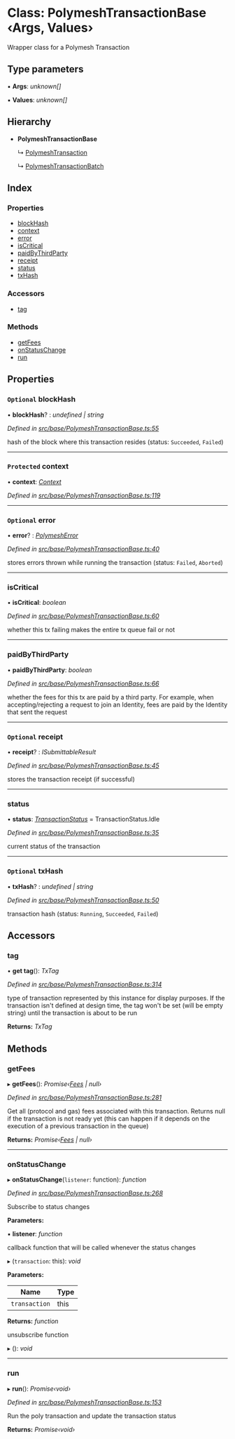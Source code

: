 # Class: PolymeshTransactionBase ‹**Args, Values**›

Wrapper class for a Polymesh Transaction

## Type parameters

▪ **Args**: *unknown[]*

▪ **Values**: *unknown[]*

## Hierarchy

* **PolymeshTransactionBase**

  ↳ [PolymeshTransaction](polymeshtransaction.md)

  ↳ [PolymeshTransactionBatch](polymeshtransactionbatch.md)

## Index

### Properties

* [blockHash](polymeshtransactionbase.md#optional-blockhash)
* [context](polymeshtransactionbase.md#protected-context)
* [error](polymeshtransactionbase.md#optional-error)
* [isCritical](polymeshtransactionbase.md#iscritical)
* [paidByThirdParty](polymeshtransactionbase.md#paidbythirdparty)
* [receipt](polymeshtransactionbase.md#optional-receipt)
* [status](polymeshtransactionbase.md#status)
* [txHash](polymeshtransactionbase.md#optional-txhash)

### Accessors

* [tag](polymeshtransactionbase.md#tag)

### Methods

* [getFees](polymeshtransactionbase.md#getfees)
* [onStatusChange](polymeshtransactionbase.md#onstatuschange)
* [run](polymeshtransactionbase.md#run)

## Properties

### `Optional` blockHash

• **blockHash**? : *undefined | string*

*Defined in [src/base/PolymeshTransactionBase.ts:55](https://github.com/PolymathNetwork/polymesh-sdk/blob/bf2b7a12/src/base/PolymeshTransactionBase.ts#L55)*

hash of the block where this transaction resides (status: `Succeeded`, `Failed`)

___

### `Protected` context

• **context**: *[Context](context.md)*

*Defined in [src/base/PolymeshTransactionBase.ts:119](https://github.com/PolymathNetwork/polymesh-sdk/blob/bf2b7a12/src/base/PolymeshTransactionBase.ts#L119)*

___

### `Optional` error

• **error**? : *[PolymeshError](polymesherror.md)*

*Defined in [src/base/PolymeshTransactionBase.ts:40](https://github.com/PolymathNetwork/polymesh-sdk/blob/bf2b7a12/src/base/PolymeshTransactionBase.ts#L40)*

stores errors thrown while running the transaction (status: `Failed`, `Aborted`)

___

###  isCritical

• **isCritical**: *boolean*

*Defined in [src/base/PolymeshTransactionBase.ts:60](https://github.com/PolymathNetwork/polymesh-sdk/blob/bf2b7a12/src/base/PolymeshTransactionBase.ts#L60)*

whether this tx failing makes the entire tx queue fail or not

___

###  paidByThirdParty

• **paidByThirdParty**: *boolean*

*Defined in [src/base/PolymeshTransactionBase.ts:66](https://github.com/PolymathNetwork/polymesh-sdk/blob/bf2b7a12/src/base/PolymeshTransactionBase.ts#L66)*

whether the fees for this tx are paid by a third party.
  For example, when accepting/rejecting a request to join an Identity, fees are paid by the Identity that sent the request

___

### `Optional` receipt

• **receipt**? : *ISubmittableResult*

*Defined in [src/base/PolymeshTransactionBase.ts:45](https://github.com/PolymathNetwork/polymesh-sdk/blob/bf2b7a12/src/base/PolymeshTransactionBase.ts#L45)*

stores the transaction receipt (if successful)

___

###  status

• **status**: *[TransactionStatus](../enums/transactionstatus.md)* = TransactionStatus.Idle

*Defined in [src/base/PolymeshTransactionBase.ts:35](https://github.com/PolymathNetwork/polymesh-sdk/blob/bf2b7a12/src/base/PolymeshTransactionBase.ts#L35)*

current status of the transaction

___

### `Optional` txHash

• **txHash**? : *undefined | string*

*Defined in [src/base/PolymeshTransactionBase.ts:50](https://github.com/PolymathNetwork/polymesh-sdk/blob/bf2b7a12/src/base/PolymeshTransactionBase.ts#L50)*

transaction hash (status: `Running`, `Succeeded`, `Failed`)

## Accessors

###  tag

• **get tag**(): *TxTag*

*Defined in [src/base/PolymeshTransactionBase.ts:314](https://github.com/PolymathNetwork/polymesh-sdk/blob/bf2b7a12/src/base/PolymeshTransactionBase.ts#L314)*

type of transaction represented by this instance for display purposes.
If the transaction isn't defined at design time, the tag won't be set (will be empty string) until the transaction is about to be run

**Returns:** *TxTag*

## Methods

###  getFees

▸ **getFees**(): *Promise‹[Fees](../interfaces/fees.md) | null›*

*Defined in [src/base/PolymeshTransactionBase.ts:281](https://github.com/PolymathNetwork/polymesh-sdk/blob/bf2b7a12/src/base/PolymeshTransactionBase.ts#L281)*

Get all (protocol and gas) fees associated with this transaction. Returns null
if the transaction is not ready yet (this can happen if it depends on the execution of a
previous transaction in the queue)

**Returns:** *Promise‹[Fees](../interfaces/fees.md) | null›*

___

###  onStatusChange

▸ **onStatusChange**(`listener`: function): *function*

*Defined in [src/base/PolymeshTransactionBase.ts:268](https://github.com/PolymathNetwork/polymesh-sdk/blob/bf2b7a12/src/base/PolymeshTransactionBase.ts#L268)*

Subscribe to status changes

**Parameters:**

▪ **listener**: *function*

callback function that will be called whenever the status changes

▸ (`transaction`: this): *void*

**Parameters:**

Name | Type |
------ | ------ |
`transaction` | this |

**Returns:** *function*

unsubscribe function

▸ (): *void*

___

###  run

▸ **run**(): *Promise‹void›*

*Defined in [src/base/PolymeshTransactionBase.ts:153](https://github.com/PolymathNetwork/polymesh-sdk/blob/bf2b7a12/src/base/PolymeshTransactionBase.ts#L153)*

Run the poly transaction and update the transaction status

**Returns:** *Promise‹void›*
